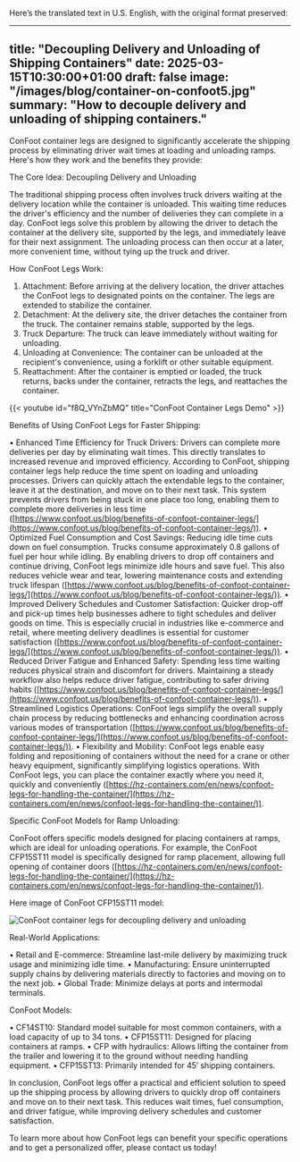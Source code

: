 Here’s the translated text in U.S. English, with the original format preserved:

---
title: "Decoupling Delivery and Unloading of Shipping Containers"
date: 2025-03-15T10:30:00+01:00
draft: false
image: "/images/blog/container-on-confoot5.jpg"
summary: "How to decouple delivery and unloading of shipping containers."
---

ConFoot container legs are designed to significantly accelerate the shipping process by eliminating driver wait times at loading and unloading ramps. Here's how they work and the benefits they provide:

The Core Idea: Decoupling Delivery and Unloading

The traditional shipping process often involves truck drivers waiting at the delivery location while the container is unloaded. This waiting time reduces the driver's efficiency and the number of deliveries they can complete in a day. ConFoot legs solve this problem by allowing the driver to detach the container at the delivery site, supported by the legs, and immediately leave for their next assignment. The unloading process can then occur at a later, more convenient time, without tying up the truck and driver.

How ConFoot Legs Work:

1.  Attachment: Before arriving at the delivery location, the driver attaches the ConFoot legs to designated points on the container. The legs are extended to stabilize the container.
2.  Detachment: At the delivery site, the driver detaches the container from the truck. The container remains stable, supported by the legs.
3.  Truck Departure: The truck can leave immediately without waiting for unloading.
4.  Unloading at Convenience: The container can be unloaded at the recipient's convenience, using a forklift or other suitable equipment.
5.  Reattachment: After the container is emptied or loaded, the truck returns, backs under the container, retracts the legs, and reattaches the container.

{{< youtube id="f8Q_VYnZbMQ" title="ConFoot Container Legs Demo" >}}

Benefits of Using ConFoot Legs for Faster Shipping:

• Enhanced Time Efficiency for Truck Drivers: Drivers can complete more deliveries per day by eliminating wait times. This directly translates to increased revenue and improved efficiency. According to ConFoot, shipping container legs help reduce the time spent on loading and unloading processes. Drivers can quickly attach the extendable legs to the container, leave it at the destination, and move on to their next task. This system prevents drivers from being stuck in one place too long, enabling them to complete more deliveries in less time ([https://www.confoot.us/blog/benefits-of-confoot-container-legs/](https://www.confoot.us/blog/benefits-of-confoot-container-legs/)).
• Optimized Fuel Consumption and Cost Savings: Reducing idle time cuts down on fuel consumption. Trucks consume approximately 0.8 gallons of fuel per hour while idling. By enabling drivers to drop off containers and continue driving, ConFoot legs minimize idle hours and save fuel. This also reduces vehicle wear and tear, lowering maintenance costs and extending truck lifespan ([https://www.confoot.us/blog/benefits-of-confoot-container-legs/](https://www.confoot.us/blog/benefits-of-confoot-container-legs/)).
• Improved Delivery Schedules and Customer Satisfaction: Quicker drop-off and pick-up times help businesses adhere to tight schedules and deliver goods on time. This is especially crucial in industries like e-commerce and retail, where meeting delivery deadlines is essential for customer satisfaction ([https://www.confoot.us/blog/benefits-of-confoot-container-legs/](https://www.confoot.us/blog/benefits-of-confoot-container-legs/)).
• Reduced Driver Fatigue and Enhanced Safety: Spending less time waiting reduces physical strain and discomfort for drivers. Maintaining a steady workflow also helps reduce driver fatigue, contributing to safer driving habits ([https://www.confoot.us/blog/benefits-of-confoot-container-legs/](https://www.confoot.us/blog/benefits-of-confoot-container-legs/)).
• Streamlined Logistics Operations: ConFoot legs simplify the overall supply chain process by reducing bottlenecks and enhancing coordination across various modes of transportation ([https://www.confoot.us/blog/benefits-of-confoot-container-legs/](https://www.confoot.us/blog/benefits-of-confoot-container-legs/)).
• Flexibility and Mobility: ConFoot legs enable easy folding and repositioning of containers without the need for a crane or other heavy equipment, significantly simplifying logistics operations. With ConFoot legs, you can place the container exactly where you need it, quickly and conveniently ([https://hz-containers.com/en/news/confoot-legs-for-handling-the-container/](https://hz-containers.com/en/news/confoot-legs-for-handling-the-container/)).

Specific ConFoot Models for Ramp Unloading:

ConFoot offers specific models designed for placing containers at ramps, which are ideal for unloading operations. For example, the ConFoot CFP15ST11 model is specifically designed for ramp placement, allowing full opening of container doors ([https://hz-containers.com/en/news/confoot-legs-for-handling-the-container/](https://hz-containers.com/en/news/confoot-legs-for-handling-the-container/)).

Here image of ConFoot CFP15ST11 model:

![ConFoot container legs for decoupling delivery and unloading](/images/blog/container-on-confoot-unloading2.jpg)

Real-World Applications:

• Retail and E-commerce: Streamline last-mile delivery by maximizing truck usage and minimizing idle time.
• Manufacturing: Ensure uninterrupted supply chains by delivering materials directly to factories and moving on to the next job.
• Global Trade: Minimize delays at ports and intermodal terminals.

ConFoot Models:

• CF14ST10: Standard model suitable for most common containers, with a load capacity of up to 34 tons.
• CFP15ST11: Designed for placing containers at ramps.
• CFP with hydraulics: Allows lifting the container from the trailer and lowering it to the ground without needing handling equipment.
• CFP15ST13: Primarily intended for 45′ shipping containers.

In conclusion, ConFoot legs offer a practical and efficient solution to speed up the shipping process by allowing drivers to quickly drop off containers and move on to their next task. This reduces wait times, fuel consumption, and driver fatigue, while improving delivery schedules and customer satisfaction.

To learn more about how ConFoot legs can benefit your specific operations and to get a personalized offer, please contact us today!